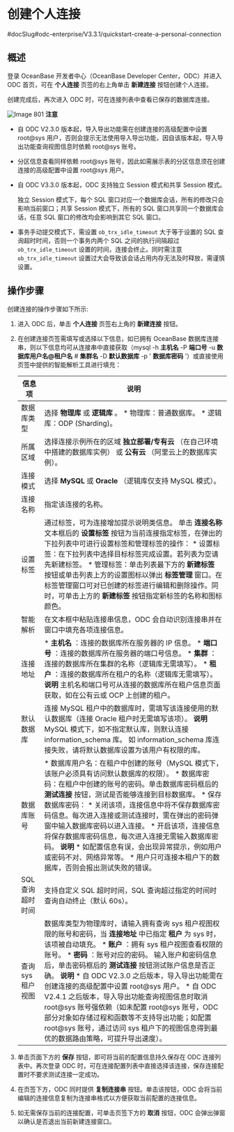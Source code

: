 创建个人连接 
===========================
#docSlug#odc-enterprise/V3.3.1/quickstart-create-a-personal-connection


概述 
-----------------------

登录 OceanBase 开发者中心（OceanBase Developer Center，ODC）并进入 ODC 首页，可在 **个人连接** 页签的右上角单击 **新建连接** 按钮创建个人连接。

创建完成后，再次进入 ODC 时，可在连接列表中查看已保存的数据库连接。

![Image 801](https://help-static-aliyun-doc.aliyuncs.com/assets/img/zh-CN/7804408461/p294940.png)
**注意**



* 自 ODC V2.3.0 版本起，导入导出功能需在创建连接的高级配置中设置 root@sys 用户，否则会提示无法使用导入导出功能，因自该版本起，导入导出功能查询视图信息时依赖 root@sys 账号。

  

* 分区信息查看同样依赖 root@sys 账号，因此如需展示表的分区信息须在创建连接的高级配置中设置 root@sys 用户。

  

* 自 ODC V3.3.0 版本起，ODC 支持独立 Session 模式和共享 Session 模式。

  独立 Session 模式下，每个 SQL 窗口对应一个数据库会话，所有的修改只会影响当前窗口；共享 Session 模式下，所有的 SQL 窗口共享同一个数据库会话，任意 SQL 窗口的修改均会影响到其它 SQL 窗口。
  

* 事务手动提交模式下，需设置 `ob_trx_idle_timeout` 大于等于设置的 SQL 查询超时时间，否则一个事务内两个 SQL 之间的执行间隔超过 `ob_trx_idle_timeout` 设置的时间，连接会终止。同时需注意 `ob_trx_idle_timeout` 设置过大会导致该会话占用内存无法及时释放，需谨慎设置。

  




操作步骤 
-------------------------

创建连接的操作步骤如下所示:

1. 进入 ODC 后，单击 **个人连接** 页签右上角的 **新建连接** 按钮。

   

2. 在创建连接页签需填写或选择以下信息，如已拥有 OceanBase 数据库连接串，则以下信息均可从连接串中直接获取（mysql -h **主机名** -P **端口号** -u **数据库用户名@租户名** # **集群名** -D **默认数据库** -p ' **数据库密码** '）或直接使用页签中提供的智能解析工具进行填充：

   

   |     信息项     |                                                                                                                                                                                                                                                                                                                           说明                                                                                                                                                                                                                                                                                                                           |
   |-------------|--------------------------------------------------------------------------------------------------------------------------------------------------------------------------------------------------------------------------------------------------------------------------------------------------------------------------------------------------------------------------------------------------------------------------------------------------------------------------------------------------------------------------------------------------------------------------------------------------------------------------------------------------------|
   | 数据库类型       | 选择 **物理库** 或 **逻辑库** 。 * 物理库：普通数据库。   * 逻辑库：ODP (Sharding)。                                                                                                                                                                                                                                                                                                                                                                                                                                                                                         |
   | 所属区域        | 选择连接示例所在的区域 **独立部署/专有云** （在自己环境中搭建的数据库实例） 或 **公有云** （阿里云上的数据库实例）。                                                                                                                                                                                                                                                                                                                                                                                                                                                                                                                                                                                      |
   | 连接模式        | 选择 **MySQL** 或 **Oracle** （逻辑库仅支持 MySQL 模式）。                                                                                                                                                                                                                                                                                                                                                                                                                                                                                                                                                                                                           |
   | 连接名称        | 指定该连接的名称。                                                                                                                                                                                                                                                                                                                                                                                                                                                                                                                                                                                                                                              |
   | 设置标签        | 通过标签，可为连接增加提示说明类信息。 单击 **连接名称** 文本框后的 **设置标签** 按钮为当前连接指定标签，在弹出的下拉列表中可进行设置标签和管理标签的操作： * 设置标签：在下拉列表中选择目标标签完成设置。若列表为空请先新建标签。   * 管理标签：单击列表最下方的 **新建标签** 按钮或单击列表上方的设置图标以弹出 **标签管理** 窗口。在标签管理窗口可对已创建的标签进行编辑和删除操作。同时，可单击上方的 **新建标签** 按钮指定新标签的名称和图标颜色。                                                                                                                                                                                                                                                                                     |
   | 智能解析        | 在文本框中粘贴连接串信息，ODC 会自动识别连接串并在窗口中填充各项连接信息。                                                                                                                                                                                                                                                                                                                                                                                                                                                                                                                                                                                                                |
   | 连接地址        | * **主机名** ：连接的数据库所在服务器的 IP 信息。   * **端口号** ：连接的数据库所在服务器的端口号信息。   * **集群** ：连接的数据库所在集群的名称（逻辑库无需填写）。   * **租户** ：连接的数据库所在租户的名称（逻辑库无需填写）。 **说明**  主机名和端口号可从连接的数据库所在租户信息页面获取，如在公有云或 OCP 上创建的租户。                                                                                                                                                                                                                                                                      |
   | 默认数据库       | 连接 MySQL 租户中的数据库时，需填写该连接使用的默认数据库（连接 Oracle 租户时无需填写该项）。 **说明**  MySQL 模式下，如不指定默认库，则默认连接 information_schema 库。 如 information_schema 库连接失败，请将默认数据库设置为该用户有权限的库。                                                                                                                                                                                                                                                                                                                                                                                                                                            |
   | 数据库账号       | * 数据库用户名：在租户中创建的账号（MySQL 模式下，该账户必须具有访问默认数据库的权限）。   * 数据库密码：在租户中创建的账号的密码。单击数据库密码框后的 **测试连接** 按钮，测试是否能够连接到目标数据库。   * 保存数据库密码： * 关闭该项，连接信息中将不保存数据库密码信息。每次进入连接或测试连接时，需在弹出的密码弹窗中输入数据库密码以进入连接。   * 开启该项，连接信息将保存数据库密码信息，每次进入连接无需输入数据库密码。      **说明**  * 如配置信息有误，会出现异常提示，例如用户或密码不对、网络异常等。   * 用户只可连接本租户下的数据库，否则会报出测试失败的错误。    |
   | SQL 查询超时时间  | 支持自定义 SQL 超时时间，SQL 查询超过指定的时间时查询自动终止（默认 60s）。                                                                                                                                                                                                                                                                                                                                                                                                                                                                                                                                                                                                           |
   | 查询 sys 租户视图 | 数据库类型为物理库时，请输入拥有查询 sys 租户视图权限的账号和密码，当 **连接地址** 中已指定 **租户** 为 sys 时，该项被自动填充。 * **账户** ：拥有 sys 租户视图查看权限的账号。   * **密码** ：账号对应的密码。    输入账户和密码信息后，单击密码框后的 **测试连接** 按钮测试账户信息是否正确。 **说明**  * 自 ODC V2.3.0 之后版本，导入导出功能需在创建连接的高级配置中设置 root@sys 用户。   * 自 ODC V2.4.1 之后版本，导入导出功能查询视图信息时取消 root@sys 账号强依赖（如未配置 root@sys 账号，ODC 部分对象如存储过程和函数等不支持导出功能；如配置 root@sys 账号，通过访问 sys 租户下的视图信息得到最优的数据路由策略，可提升导出速度）。                                  |

   

3. 单击页面下方的 **保存** 按钮，即可将当前的配置信息持久保存在 ODC 连接列表中。再次登录 ODC 时，可在连接配置列表中直接选择该连接，保存连接配置时不要求测试连接一定成功。

   

4. 在页签下方，ODC 同时提供 **复制连接串** 按钮。单击该按钮，ODC 会将当前编辑的连接信息复制为连接串格式以方便获取当前配置的连接信息。

   

5. 如无需保存当前的连接配置，可单击页签下方的 **取消** 按钮，ODC 会弹出弹窗以确认是否退出当前新建连接窗口。

   




